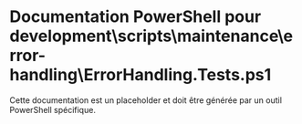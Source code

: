 # Documentation PowerShell pour development\scripts\maintenance\error-handling\ErrorHandling.Tests.ps1

Cette documentation est un placeholder et doit être générée par un outil PowerShell spécifique.
